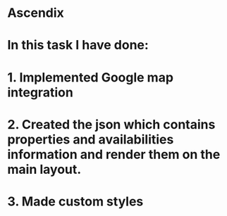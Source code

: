 # Ascendix

# In this task I have done:
# 1. Implemented Google map integration 
# 2. Created the json which contains properties and availabilities information and render them on the main layout.
# 3. Made custom styles
